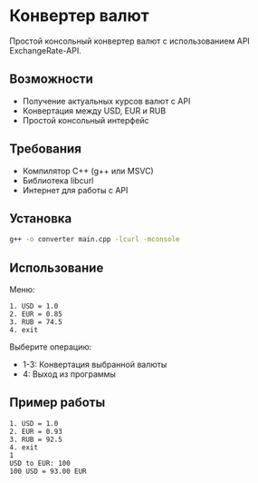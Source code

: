 # Конвертер валют

Простой консольный конвертер валют с использованием API ExchangeRate-API.

## Возможности

- Получение актуальных курсов валют с API
- Конвертация между USD, EUR и RUB
- Простой консольный интерфейс

## Требования

- Компилятор C++ (g++ или MSVC)
- Библиотека libcurl
- Интернет для работы с API

## Установка
```bash
g++ -o converter main.cpp -lcurl -mconsole
```
## Использование

Меню:

```
1. USD = 1.0
2. EUR = 0.85
3. RUB = 74.5
4. exit
```

Выберите операцию:
- 1-3: Конвертация выбранной валюты
- 4: Выход из программы

## Пример работы

```
1. USD = 1.0
2. EUR = 0.93
3. RUB = 92.5
4. exit
1
USD to EUR: 100
100 USD = 93.00 EUR
```
